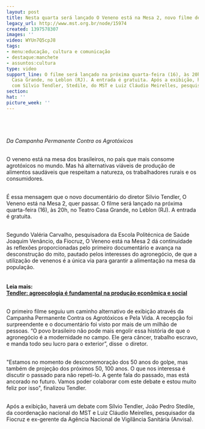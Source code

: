```yaml
---
layout: post
title: Nesta quarta será lançado O Veneno está na Mesa 2, novo filme de Silvio Tendler
legacy_url: http://www.mst.org.br/node/15974
created: 1397578307
images: ''
video: WYUn7Q5cpJ8
tags:
- menu:educação, cultura e comunicação
- destaque:manchete
- assuntos:cultura
type: video
support_line: O filme será lançado na próxima quarta-feira (16), às 20h, no Teatro
  Casa Grande, no Leblon (RJ). A entrada é gratuita. Após a exibição, haverá um debate
  com Sílvio Tendler, Stedile, do MST e Luiz Cláudio Meirelles, pesquisador da Fiocruz.
section: 
hat: ''
picture_week: ''
---
```

<p class="MsoNormal"><img style="margin: 10px;" src="http://www.mst.org.br/sites/default/files/lan%C3%A7amento_veneno%20esta%20na%20mesa_1.jpg" alt=""><br><br><em><br>Da Campanha Permanente Contra os Agrotóxicos<br><br type="_moz"></em></p><p class="MsoNormal">O veneno está na mesa dos brasileiros, no país que mais consome agrotóxicos no mundo. Mas há alternativas viáveis de produção de alimentos saudáveis que respeitam a natureza, os trabalhadores rurais e os consumidores.</p><p class="MsoNormal"><br>É essa mensagem que o novo documentário do diretor Silvio Tendler, O Veneno está na Mesa 2, quer passar. O filme será lançado na próxima quarta-feira (16), às 20h, no Teatro Casa Grande, no Leblon (RJ). A entrada é gratuita.</p><p class="MsoNormal"><br>Segundo Valéria Carvalho, pesquisadora da Escola Politécnica de Saúde Joaquim Venâncio, da Fiocruz, O Veneno está na Mesa 2 dá continuidade às reflexões proporcionadas pelo primeiro documentário e avança na desconstrução do mito, pautado pelos interesses do agronegócio, de que a utilização de venenos é a única via para garantir a alimentação na mesa da população.<br><br><strong><br>Leia mais:<br></strong><a href="http://www.mst.org.br/node/15971"><strong>Tendler: agroecologia é fundamental na produção econômica e social</strong></a></p><div><br>O primeiro filme seguiu um caminho alternativo de exibição através da Campanha Permanente Contra os Agrotóxicos e Pela Vida. A recepção foi surpreendente e o documentário foi visto por mais de um milhão de pessoas. “O povo brasileiro não pode mais engolir essa história de que o agronegócio é a modernidade no campo. Ele gera câncer, trabalho escravo, e manda todo seu lucro para o exterior”, disse&nbsp; o diretor.</div><p class="MsoNormal"><br>"Estamos no momento de descomemoração dos 50 anos do golpe, mas também de projeção dos próximos 50, 100 anos. O que nos interessa é discutir o passado para não repeti-lo. A gente fala do passado, mas está ancorado no futuro. Vamos poder colaborar com este debate e estou muito feliz por isso", finalizou Tendler.</p><p><br>Após a exibição, haverá um debate com Sílvio Tendler, João Pedro Stedile, da coordenação nacional do MST e Luiz Cláudio Meirelles, pesquisador da Fiocruz e ex-gerente da Agência Nacional de Vigilância Sanitária (Anvisa).</p><p class="MsoNormal">&nbsp;</p><p class="MsoNormal"><object width="600" height="500" data="http://www.youtube.com/v/WYUn7Q5cpJ8" type="application/x-shockwave-flash"><param name="src" value="http://www.youtube.com/v/WYUn7Q5cpJ8"></object></p>
